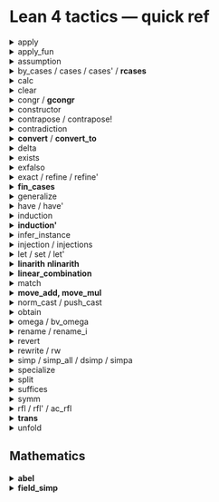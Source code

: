 # Lean 4 tactics — quick ref

<details><summary> apply </summary>

  Roughly, if goal is T, and H is A -> B -> T,
  `apply H` is like
  exact (H ?_ ?_) where ?_ means now goals generated.
</details>

<details><summary> apply_fun </summary>

  -- h : a = b
  apply_fun f at h
  -- h : f a = f b
</details>

<details><summary> assumption </summary>

  + close the goal with a hypothesis, or fail.
  + included by `trivial`
</details>

<details><summary> by_cases / cases / cases' / <b>rcases</b> </summary>

  TODO
</details>

<details><summary> calc </summary>

  Proof by calculation. Also works for inequality.
  ```lean
  calc
    blah = blah1  := by ...
    _    = blah2  := by ...
    _    = blah3  := by ...
    _    = target := by ...
  ```
</details>

<details><summary> clear </summary>

  removes the given hypotheses, or fails if there are remaining references to a hypothesis
</details>

<details><summary> congr / <b>gcongr</b> </summary>

  + congr:
    For example, given `⊢ f (g (x + y)) = f (g (y + x))`,
    `congr` produces the goals `⊢ x = y` and `⊢ y = x`,
    while `congr 2` produces the intended `⊢ x + y = y + x`.
  + <b>gcongr</b>:
    generalized congr. also work for inequality

    trace: `set_option trace.Meta.gcongr true in`
</details>

<details><summary> constructor </summary>

  If the main goal's target type is an inductive type, `constructor` solves it with the first matching constructor, or else fails.
</details>

<details><summary> contrapose / contrapose! </summary>

  * `contrapose`     turns a goal `P → Q` into `¬ Q → ¬ P`
  * `contrapose!`    turns a goal `P → Q` into `¬ Q → ¬ P` and pushes negations inside `P` and `Q` using `push_neg`
  * `contrapose h`   first reverts the local assumption `h`, and then uses `contrapose` and `intro h`
  * `contrapose! h`  first reverts the local assumption `h`, and then uses `contrapose!` and `intro h`
  * `contrapose h with new_h` uses the name `new_h` for the introduced hypothesis
</details>

<details><summary> contradiction </summary>

  + closes the main goal if its hypotheses are "trivially contradictory".
  + included by `trivial`
</details>

<details><summary> <b>convert</b> / <b>convert_to</b> </summary>

  ```lean
  h : 2 * (a * b + b * c + c * a) ≥ a ^ 2 + b ^ 2 + c ^ 2
  ⊢   2 * (b * a + a * c + c * b) ≥ b ^ 2 + a ^ 2 + c ^ 2

  convert h using 1
  ⊢   2 * (b * a + a * c + c * b) = 2 * (a * b + b * c + c * a)
  ⊢   b ^ 2 + a ^ 2 + c ^ 2 = a ^ 2 + b ^ 2 + c ^ 2

  convert h using 2 -- Note that this is too much
  ⊢   2 = 2          -- solved by the tactic
  ⊢   (b * a + a * c + c * b) = (a * b + b * c + c * a)
  ⊢   b ^ 2 = a ^ 2
  ⊢   a ^ 2 = b ^ 2
  ⊢   c ^ 2 = c ^ 2 -- solved

  h : 2 * (a * b + b * c + c * a) ≥ a ^ 2 + b ^ 2 + c ^ 2
  ⊢   2 * (b * a + a * c + c * b) ≥ b ^ 2 + a ^ 2 + c ^ 2
  move_add [←(a^2)] -- move a^2 to the left
  h : 2 * (a * b + b * c + c * a) ≥ a ^ 2 + b ^ 2 + c ^ 2
  ⊢   2 * (b * a + a * c + c * b) ≥ a ^ 2 + b ^ 2 + c ^ 2
  convert h using 2
  ⊢   (b * a + a * c + c * b) = (a * b + b * c + c * a)
  ring_nf
  ```

  `convert_to g = convert (?_ : g)`

  ```lean
  ⊢ a > b
  convert_to (c > d)
  ⊢ c > d
  ⊢ a = c
  ⊢ b = d
  ```
</details>

<details><summary> delta </summary>

  `delta id1 id2 ...` delta-expands the definitions `id1`, `id2`, ....

  This is a low-level tactic, it will expose how recursive definitions have been compiled by Lean.
</details>

<details><summary> exists </summary>

  `exists e₁, e₂, ...` is shorthand for `refine ⟨e₁, e₂, ...⟩; try trivial`.
</details>

<details><summary> exfalso </summary>

  turn the goal into False
</details>

<details><summary> exact / refine / refine' </summary>

  + `exact e` : close the goal using `e`
  + `refine` is similar to exact, but allow holes, which are turned into new goals.
  + e.g., `refine succ_lt_succ (Nat.lt_trans ?_ (lt_succ_self _))`
  + `refine'` is similar to refine, but unsolved `_` and implicit parameters are also turned into new goals.
</details>

<details><summary> <b>fin_cases</b> </summary>

  + e.g.: Convert `Fin 3` into `0, 1, 2`
</details>
<details><summary> generalize </summary>

  ```lean
  example : 2 + 3 = 5 := by
    -- Goals (1)
    -- ⊢ 2 + 3 = 5
    generalize h : 3 = x
    -- Goals (1)
    -- x : ℕ
    -- h : 3 = x
    -- ⊢ 2 + x = 5
    rw [← h]
  ```
</details>

<details><summary> have / have' </summary>

  + have: TODO
  + have': similar to refine'
</details>

<details><summary> induction </summary>

</details>

<details><summary> <b>induction'</b> </summary>

  + induction on list length: `induction' ih : l.length generalizing l`
  + strong induction on list length: `induction' ih : l.length using Nat.case_strong_induction_on generalizing l`
</details>

<details><summary> infer_instance </summary>

  `exact inferInstance`
</details>

<details><summary> injection / injections </summary>

  + injection : from `(a::b) = (c::d)` we derive `a=c` and `b=d`.
  + injections: do it recursively.
</details>

<details><summary> let / set / let' </summary>

  ```lean
  example : 2 + 3 = 5 := by
    -- Goals (1)
    -- ⊢ 2 + 3 = 5
    set x := 3 with h
    -- Goals (1)
    -- x : ℕ := 3
    -- h : x = 3
    -- ⊢ 2 + x = 5
  ```

  + let': similar to refine'
</details>

<details><summary> <b>linarith</b> <b>nlinarith</b> </summary>

  linear (in)equalities over ℕ, ℤ, and ℚ

  nlinarith is more powerful. Try it when you think linarith should work but it didn't.
</details>

<details><summary> <b>linear_combination </b> </summary>

  Let's say we have `h₁ : 2 * a + b = c` and want to proof `a = (c - b) / 2`. We would like lean to do the transposition, but lean is not that smart. `linear_combination` allow us to do the following:
  `a - (c - b) / 2 - (1/2) * (2 * a + b - c) = 0 → a = (c - b) / 2`

  Basically, it is `lhs - rhs - n₁ * (h₁.left - h₁.right) - n₂ * (h₂.left - h₂.right) - ... → lhs = rhs`.

  You need to feed the coefficient manually.

  Sometimes lean can't figure out if denom ≠ 0, use `linear_combination (norm := (field_simp; ring)) h * ...`

  If lean still can't figure out, help it by doing `have : denom ≠ 0 := by your_proof`

  Sometimes, it still won't work because ↑(m / n) = ↑m / ↑n isn't always true. You need to help lean again:

  ```lean
  example (k a b : ℤ) (ha : 1 < a) (hb : 1 < b)
    (h : k * (a - 1) * (b - 1) = a * b) : k = (a * b) / ((a - 1) * (b - 1)) := by
    have hh : ((a - 1) * (b - 1) ∣ (a * b)) := by apply dvd_of_mul_left_eq k; rw [←h]; ring
    have : a ≠ 0 := by apply ne_of_gt; trans 1; simp; assumption
    have : b ≠ 0 := by apply ne_of_gt; trans 1; simp; assumption
    have : a - 1 ≠ 0 := by apply ne_of_gt; simpa
    have : b - 1 ≠ 0 := by apply ne_of_gt; simpa
    qify at *
    -- ⊢ ↑k = ↑(a * b / ((a - 1) * (b - 1)))
    rw [(Rat.coe_int_div _ _ hh)]
    push_cast
    -- ⊢ ↑k = ↑a * ↑b / ((↑a - 1) * (↑b - 1))
    linear_combination (norm := (field_simp; ring)) h * (1 / (a - 1) / (b - 1))
  ```
</details>

<details><summary> match </summary>

  ```lean
  have : m < 4 := by ...
  match h : m with
  | 0 => sorry
  | 1 => sorry
  | 2 => sorry
  | 3 => sorry
  | h + 4 => contradiction
  ```
</details>

<details><summary> <b>move_add, move_mul</b> </summary>

  rearrange of `a + b + c + d + ...`
  e.g., `move_add [a, b, c, ← d, ← e]` returns `d + e + [...] + a + b + c`
</details>

<details><summary> norm_cast / push_cast </summary>

</details>

<details><summary> obtain </summary>

   ```lean
   example {a b : Nat} (h : a ≤ b ∧ b ≤ a) : a = b := by
     obtain ⟨h1, h2⟩ := h
     exact Nat.eq_of_le_of_lt_succ h2 $ Nat.lt_succ_of_le h1
  ```
</details>

<details><summary> omega / bv_omega </summary>

  + omega: solve integer / natural number linear problems
  + bv_omega: additional helper with BitVec
</details>

<details><summary> rename / rename_i </summary>

  ```lean
  example : ∀ e a b c d : Nat, a = b → a = d → a = c → c = b := by
    intros
    -- Goals (1)
    -- e a³ b c d : ℕ
    -- a² : a³ = b
    -- a¹ : a³ = d
    -- a : a³ = c
    -- ⊢ c = b
    rename _ = _ => hac -- rename last type of _ = _ to hac
    rename_i hab _      -- rename last unnamed hypothesis with _, second last with hab
    -- Goals (1)
    -- e a¹ b c d : ℕ
    -- hab : a¹ = b
    -- a : a¹ = d
    -- hac : a¹ = c
    -- ⊢ c = b
    apply Eq.trans
    apply Eq.symm
    exact hac
    exact hab
  ```
</details>


<details><summary> revert </summary>

  move the hypothesis into goal.
</details>

<details><summary> rewrite / rw </summary>

  ```lean
  example (n : ℕ) (h : n = 2 + 2) : n = 4 := by
    -- ⊢ n = 4
    rw [(by rfl : 4 = 2 + 2)]
    -- ⊢ n = 2 + 2
  ```
</details>

<details><summary> simp / simp_all / dsimp / simpa </summary>

  + simp
  + simp_all : stronger `simp [*] at *`
  + dsimp: definitional simp
  + simpa: closing form. `simpa [...]` or `simpa [...] using e`.
</details>

<details><summary> specialize </summary>

</details>

<details><summary> split </summary>

</details>

<details><summary> suffices </summary>

  TODO
</details>

<details><summary> symm </summary>

  convert `a = b` to `b = a`.
</details>


<details><summary> rfl / rfl' / ac_rfl </summary>

  + `rfl`    : trying to close the goal by reflexivity. included by `trivial`
  + `rfl'`   : `set_option smartUnfolding false in with_unfolding_all rfl`
  + `ac_rfl` : `example (a b c d : Nat) : a + b + c + d = d + (b + c) + a := by ac_rfl`
</details>

<details><summary> <b>trans</b> </summary>

  turn `a = b` into `a = ?` and `? = b`
</details>

<details><summary> unfold </summary>

  + `unfold id` unfolds definition `id`.
  + `unfold id1 id2 ...` is equivalent to `unfold id1; unfold id2; ...`.
</details>

## Mathematics

<details><summary> <b>abel</b> </summary>

</details>

<details><summary> <b>field_simp</b> </summary>

  TODO.

  ```lean
  -- this : k - 1 > 0
  -- ⊢ (k - 1) * (k / (k - 1)) < ...
  field_simp -- doesn't work.
  -- ⊢ k < ...
  field_simp [mul_comm] -- works.


</details>

<details><summary> <b>ring / ring!</b> </summary>

</details>

## Tactic meta / debug / trace

+ `with_reducible` / `with_reducible_and_instances`
   only definitions tagged with `@[reducible]` are unfolded

+ `with_unfolding_all`
   all definitions (except opaque ones) are unfolded

## Tactic Combinators / Reorder goals.

```
tac1 <;> ta2                          : tag2 on each produced goal of tac1

skip                                  : do nothing and succeed.
done                                  : succeeds iff there are no remaining goals.
next                                  : focus on the next goal
focus                                 : focus on main goal and suppress other goals.
first | apply xyz | assumption | ...  : try these in order until one succeeds.
try ...                               : same as `first ... | skip`
repeat / repeat' / repeate1'          :
all_goals ...                         :
any_goals ...                         :
pick_goal n                           : move `n`-th goal to the front
pick_goal -n                          : move `n`-th goal (counting backwards) to the front
on_goal n                             : create a block scope for `n`-th goal
on_goal -n                            : create a block scope for `-n`-th goal
rotate_left n                         : imagine all goals as a list, rotate left the goals.
rotate_right n                        : imagine all goals as a list, rotate left the goals.
swap                                  : `pick_goal 2`
```
